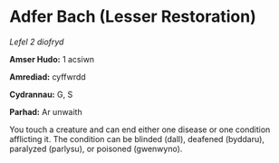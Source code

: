 # Adfer Bach (Lesser Restoration)

*Lefel 2 diofryd*

**Amser Hudo:** 1 acsiwn

**Amrediad:** cyffwrdd

**Cydrannau:** G, S

**Parhad:** Ar unwaith

You touch a creature and can end either one disease or one condition afflicting it. The condition can be blinded (dall), deafened (byddaru), paralyzed (parlysu), or poisoned (gwenwyno).